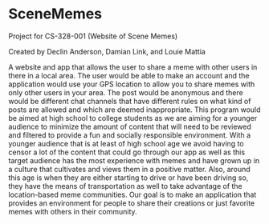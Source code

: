 # SceneMemes
Project for CS-328-001 (Website of Scene Memes)

Created by Declin Anderson, Damian Link, and Louie Mattia

A website and app that allows the user to share a meme with other users in there in a local area. The user would be able to make an account and the application would use your GPS location to allow you to share memes with only other users in your area. The post would be anonymous and there would be different chat channels that have different rules on what kind of posts are allowed and which are deemed inappropriate. This program would be aimed at high school to college students as we are aiming for a younger audience to minimize the amount of content that will need to be reviewed and filtered to provide a fun and socially responsible environment. With a younger audience that is at least of high school age we avoid having to censor a lot of the content that could go through our app as well as this target audience has the most experience with memes and have grown up in a culture that cultivates and views them in a positive matter. Also, around this age is when they are either starting to drive or have been driving so, they have the means of transportation as well to take advantage of the location-based meme communities. Our goal is to make an application that provides an environment for people to share their creations or just favorite memes with others in their community. 
